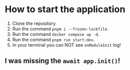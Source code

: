 # How to start the application

1. Clone the repository.
2. Run the command `pnpm i --frozen-lockfile`.
3. Run the command `docker compose up -d`.
4. Run the command `pnpm run start:dev`.
5. In your terminal you can NOT see `onModuleInit` log!

## I was missing the `await app.init()`!
